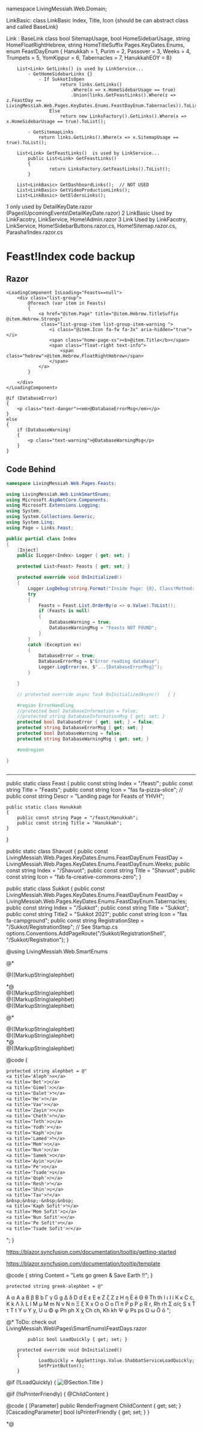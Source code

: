 ﻿namespace LivingMessiah.Web.Domain;

LinkBasic:			class LinkBasic Index, Title, Icon  {should be can abstract class and called BaseLink}

Link : BaseLink 
	class 
		bool SitemapUsage, bool HomeSidebarUsage, string HomeFloatRightHebrew, string HomeTitleSuffix
		Pages.KeyDates.Enums, enum FeastDayEnum 
			{	Hanukkah = 1,	Purim = 2, Passover = 3,	Weeks = 4, Trumpets = 5,	YomKippur = 6, Tabernacles = 7, HanukkahEOY = 8}
    

		List<Link> GetLinks() is used by LinkService...
			- GetHomeSidebarLinks {}
				- If SukkotIsOpen
						return links.GetLinks()
							.Where(x => x.HomeSidebarUsage == true)
							.Union(links.GetFeastLinks().Where(z => z.FeastDay == LivingMessiah.Web.Pages.KeyDates.Enums.FeastDayEnum.Tabernacles)).ToList();
					Else 
						return new LinksFactory().GetLinks().Where(x => x.HomeSidebarUsage == true).ToList();
			
			- GetSitemapLinks
				return links.GetLinks().Where(x => x.SitemapUsage == true).ToList();

		List<Link> GetFeastLinks()  is used by LinkService...
			public List<Link> GetFeastLinks()
			{
					return LinksFactory.GetFeastLinks().ToList();
			}

		List<LinkBasic> GetDashboardLinks();  // NOT USED
		List<LinkBasic> GetVideoProductionLinks();
		List<LinkBasic> GetEldersLinks();

1 only used by DetailKeyDate.razor (Pages\UpcomingEvents\DetailKeyDate.razor)
2 LinkBasic Used by LinkFacotry, LinkService, Home!Admin.razor 
3 Link			Used by LinkFacotry, LinkService, Home!SidebarButtons.razor.cs, Home!Sitemap.razor.cs, Parasha!Index.razor.cs


# Feast!Index code backup

## Razor
```razor
<LoadingComponent IsLoading="Feasts==null">
	<div class="list-group">
		@foreach (var item in Feasts)
		{
			<a href="@item.Page" title="@item.Hebrew.TitleSuffix @item.Hebrew.Strongs"
			 class="list-group-item list-group-item-warning ">
				<i class="@item.Icon fa-fw fa-3x" aria-hidden="true"></i>
				<span class="home-page-xs"><b>@item.Title</b></span>
				<span class="float-right text-info">
					<span class="hebrew">@item.Hebrew.FloatRightHebrew</span>
				</span>
			</a>
		}

	</div>
</LoadingComponent>

@if (DatabaseError)
{
	<p class="text-danger"><em>@DatabaseErrorMsg</em></p>
}
else
{
	if (DatabaseWarning)
	{
		<p class="text-warning">@DatabaseWarningMsg</p>
	}
}

```

## Code Behind
```csharp
namespace LivingMessiah.Web.Pages.Feasts;

using LivingMessiah.Web.LinkSmartEnums;
using Microsoft.AspNetCore.Components;
using Microsoft.Extensions.Logging;
using System;
using System.Collections.Generic;
using System.Linq;
using Page = Links.Feast;

public partial class Index
{
	[Inject]
	public ILogger<Index> Logger { get; set; }

	protected List<Feast> Feasts { get; set; }

	protected override void OnInitialized()
	{
		Logger.LogDebug(string.Format("Inside Page: {0}, Class!Method: {1}", Page.Index, nameof(Index) + "!" + nameof(OnInitializedAsync)));
		try
		{
			Feasts = Feast.List.OrderBy(o => o.Value).ToList();
			if (Feasts is null)
			{
				DatabaseWarning = true;
				DatabaseWarningMsg = "Feasts NOT FOUND";
			}
		}
		catch (Exception ex)
		{
			DatabaseError = true;
			DatabaseErrorMsg = $"Error reading database";
			Logger.LogError(ex, $"...{DatabaseErrorMsg}");
		}

	}

	// protected override async Task OnInitializedAsync() 	{ }

	#region ErrorHandling
	//protected bool DatabaseInformation = false;
	//protected string DatabaseInformationMsg { get; set; }
	protected bool DatabaseError { get; set; } = false;
	protected string DatabaseErrorMsg { get; set; }
	protected bool DatabaseWarning = false;
	protected string DatabaseWarningMsg { get; set; }

	#endregion

}



```



---

public static class Feast
{
	public const string Index = "/feast/";
	public const string Title = "Feasts";
	public const string Icon = "fas fa-pizza-slice"; // <i class="fas fa-drumstick-bite"></i> <i class="fas fa-pizza-slice"></i>
	public const string Descr = "Landing page for Feasts of YHVH";

	public static class Hanukkah
	{
		public const string Page = "/feast/Hanukkah";
		public const string Title = "Hanukkah";
	}
}







public static class Shavuot
{
	public const LivingMessiah.Web.Pages.KeyDates.Enums.FeastDayEnum FeastDay = LivingMessiah.Web.Pages.KeyDates.Enums.FeastDayEnum.Weeks;
	public const string Index = "/Shavuot";
	public const string Title = "Shavuot";
	public const string Icon = "fab fa-creative-commons-zero";
}

public static class Sukkot
{
	public const LivingMessiah.Web.Pages.KeyDates.Enums.FeastDayEnum FeastDay = LivingMessiah.Web.Pages.KeyDates.Enums.FeastDayEnum.Tabernacles;
	public const string Index = "/Sukkot";
	public const string Title = "Sukkot";
	public const string Title2 = "Sukkot 2021";
	public const string Icon = "fas fa-campground";
	public const string RegistrationStep = "/Sukkot/RegistrationStep"; // See Startup.cs options.Conventions.AddPageRoute("/Sukkot/RegistrationShell", "/Sukkot/Registration");
}

















@using LivingMessiah.Web.SmartEnums

@*<div class="px-0 mt-4 mb-2 mx-0">
	<div class="row">
		<div class="col-12">
			<div class="mx-auto" style="width: 300px;">
				<span class="hebrew tiny bg-light text-muted align-content-center">
					@((MarkupString)alephbet)
				</span>
			</div>	<!-- mx-auto -->
		</div>		<!-- col-12 -->
	</div>			<!-- row -->
</div>				<!-- px-0 mt-4 mb-2 mx-0  -->*@

<div class="@MediaQuery.Xs.DivClass">
	<div class="row">
		<div class="col-12">
			<div class="px-0 mt-4 mb-2 mx-0">
				<div class="mx-auto" style="width: 300px;">
					<span class="hebrew tiny bg-light text-muted align-content-center">
						@((MarkupString)alephbet)
					</span>
				</div>	<!-- mx-auto -->
			</div>		<!-- px-0 mt-4 mb-2 mx-0 -->
		</div>			<!-- col-12 -->
	</div>				<!-- row  -->
</div>					<!-- Xs -->

<div class="@MediaQuery.Sm.DivClass">
	<div class="row ">
		<div class="col-12">
			<div class="px-0 mt-4 mb-2 mx-0">
				<div class="mx-auto" style="width: 600px;">
					<span class="hebrew16 bg-light text-muted align-content-center">
						@((MarkupString)alephbet)
					</span>
				</div>	<!-- mx-auto -->
			</div>		<!-- px-0 mt-4 mb-2 mx-0 -->
		</div>			<!-- col-12 -->
	</div>				<!-- row  .... -->
</div>				<!-- Sm -->

<div class="@MediaQuery.Md.DivClass">
	<div class="px-0 mt-4 mb-2 mx-0">
		<div class="row ">
			<div class="col-12">
				<div class="mx-auto" style="width: 800px;">
				<span class="hebrew bg-light text-muted align-content-center">
					@((MarkupString)alephbet)
				</span>
			</div>	<!-- mx-auto -->
			</div>	<!-- col-12 -->
		</div>		<!-- row   -->
	</div>			<!-- px-0 mt-4 mb-2 mx-0 -->
</div>				<!-- Md -->

@*

<div class="@MediaQuery.Lg.DivClass">
	<div class="row col-12 px-0 mt-4 mb-2 mx-0">
		<div class="mx-auto" style="width: 1000px;">
			<span class="hebrew30 bg-light text-muted align-content-center">
				@((MarkupString)alephbet)
			</span>
		</div>	<!-- mx-auto -->
	</div>		<!-- row col-12 .... -->
</div>			<!-- Lg -->

<div class="@MediaQuery.Xl.DivClass">
	<div class="row col-12 px-0 mt-4 mb-2 mx-0">
		<div class="mx-auto" style="width: 1250px;">
			<span class="hebrew36 bg-light text-muted align-content-center">
				@((MarkupString)alephbet)
			</span>
		</div>	<!-- mx-auto -->
	</div>		<!-- row col-12 .... -->
</div>			<!-- Xl -->
*@

<div class="px-0 mt-4 mb-2 mx-0">
	<div class="row">
		<div class="col-12">
			<div class="mx-auto" style="width: 600px;">
				<span class="hebrew bg-warning text-danger align-content-center">
					@((MarkupString)alephbet)
				</span>
			</div>
		</div>
	</div>
</div>

@code {

	protected string alephbet = @"
	<a title='Aleph'>א</a>
	<a title='Bet'>ב</a>
	<a title='Gimel'>ג</a>
	<a title='Dalet'>ד</a>
	<a title='He'>ה</a>
	<a title='Vav'>ו</a>
	<a title='Zayin'>ז</a>
	<a title='Cheth'>ח</a>
	<a title='Teth'>ט</a>
	<a title='Yodh'>י</a>
	<a title='Kaph'>כ</a>
	<a title='Lamed'>ל</a>
	<a title='Mem'>מ</a>
	<a title='Nun'>נ</a>
	<a title='Samek'>ס</a>
	<a title='Ayin'>ע</a>
	<a title='Pe'>פ</a>
	<a title='Tsade'>צ</a>
	<a title='Qoph'>ק</a>
	<a title='Resh'>ר</a>
	<a title='Shin'>ש</a>
	<a title='Tav'>ת</a>
	&nbsp;&nbsp;-&nbsp;&nbsp;
	<a title='Kaph Sofit'>ך</a>
	<a title='Mem Sofit'>ם</a>
	<a title='Nun Sofit'>ן</a>
	<a title='Pe Sofit'>ף</a>
	<a title='Tsade Sofit'>ץ</a>
";
}

https://blazor.syncfusion.com/documentation/tooltip/getting-started
<SfTooltip ID="Tooltip" Target="#btn" Content="@Content">
    <SfButton ID="btn" Content="Show Tooltip"></SfButton>
</SfTooltip>


https://blazor.syncfusion.com/documentation/tooltip/template


@code
{
    string Content = "Lets go green & Save Earth !!";
}





	protected string greek-alephbet = @"
Α α	A a
Β β	B b
Γ γ	G g
Δ δ	D d
Ε ε	E e
Ζ ζ	Z z
Η η	Ē ē
Θ θ	Th th
Ι ι	I i
Κ κ	C c, K k
Λ λ	L l
Μ μ	M m
Ν ν	N n
Ξ ξ	X x
Ο ο	O o
Π π	P p
Ρ ρ	R r, Rh rh
Σ σ/ς	S s
Τ τ	T t
Υ υ	Y y, U u
Φ φ	Ph ph
Χ χ	Ch ch, Kh kh
Ψ ψ	Ps ps
Ω ω	Ō ō
";











@*
	ToDo: check out LivingMessiah.Web\Pages\SmartEnums\FeastDays.razor

			public bool LoadQuickly { get; set; }

		protected override void OnInitialized()
		{
				LoadQuickly = AppSettings.Value.ShabbatServiceLoadQuickly;
				SetPrintButton();
		}

<Liturgy Section="@Section.FromEnum(SectionEnum.CommunityPrayer)"
				 LoadQuickly="@LoadQuickly"
				 IsPrinterFriendly="_isPrinterFriendly">

@if (!LoadQuickly)
{
	<CascadingValue Value="@IsPrinterFriendly">
		<ImageDisplayOption>
			<img src='@Blobs.UrlShabbatService(Section.GraphicUrl)' alt="@Section.Title" class="img-fluid rounded mt-4" />
		</ImageDisplayOption>
	</CascadingValue>
}

@if (!IsPrinterFriendly)
{
	@ChildContent
}

@code {
	[Parameter] public RenderFragment ChildContent { get; set; }
	[CascadingParameter] bool IsPrinterFriendly { get; set; }
}


*@
